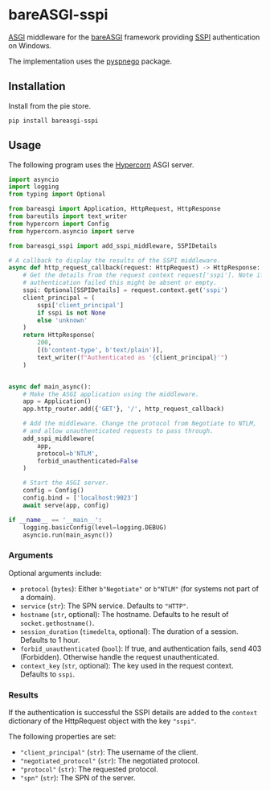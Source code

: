 # bareASGI-sspi

[ASGI](https://asgi.readthedocs.io/en/latest/index.html) middleware
for the [bareASGI](https://github.com/rob-blackbourn/bareASGI) framework
providing [SSPI](https://en.wikipedia.org/wiki/Security_Support_Provider_Interface) authentication
on Windows.

The implementation uses the [pyspnego](https://github.com/jborean93/pyspnego) package.

## Installation

Install from the pie store.

```
pip install bareasgi-sspi
```

## Usage

The following program uses the
[Hypercorn](https://pgjones.gitlab.io/hypercorn/)
ASGI server.

```python
import asyncio
import logging
from typing import Optional

from bareasgi import Application, HttpRequest, HttpResponse
from bareutils import text_writer
from hypercorn import Config
from hypercorn.asyncio import serve

from bareasgi_sspi import add_sspi_middleware, SSPIDetails

# A callback to display the results of the SSPI middleware.
async def http_request_callback(request: HttpRequest) -> HttpResponse:
    # Get the details from the request context request['sspi']. Note if
    # authentication failed this might be absent or empty.
    sspi: Optional[SSPIDetails] = request.context.get('sspi')
    client_principal = (
        sspi['client_principal']
        if sspi is not None
        else 'unknown'
    )
    return HttpResponse(
        200,
        [(b'content-type', b'text/plain')],
        text_writer(f"Authenticated as '{client_principal}'")
    )


async def main_async():
    # Make the ASGI application using the middleware.
    app = Application()
    app.http_router.add({'GET'}, '/', http_request_callback)

    # Add the middleware. Change the protocol from Negotiate to NTLM,
    # and allow unauthenticated requests to pass through.
    add_sspi_middleware(
        app,
        protocol=b'NTLM',
        forbid_unauthenticated=False
    )

    # Start the ASGI server.
    config = Config()
    config.bind = ['localhost:9023']
    await serve(app, config)

if __name__ == '__main__':
    logging.basicConfig(level=logging.DEBUG)
    asyncio.run(main_async())
```

### Arguments

Optional arguments include:

* `protocol` (`bytes`): Either `b"Negotiate"` or `b"NTLM"` (for systems not part of a domain).
* `service` (`str`): The SPN service. Defaults to `"HTTP"`.
* `hostname` (`str`, optional): The hostname. Defaults to he result of `socket.gethostname()`.
* `session_duration` (`timedelta`, optional): The duration of a session. Defaults to 1 hour.
* `forbid_unauthenticated` (`bool`): If true, and authentication fails, send 403 (Forbidden). Otherwise handle the request unauthenticated.
* `context_key` (`str`, optional): The key used in the request context. Defaults to `sspi`.

### Results

If the authentication is successful the SSPI details are added to the
`context` dictionary of the HttpRequest object with the key `"sspi"`.

The following properties are set:

* `"client_principal"` (`str`): The username of the client.
* `"negotiated_protocol"` (`str`): The negotiated protocol.
* `"protocol"` (`str`): The requested protocol.
* `"spn"` (`str`): The SPN of the server.

